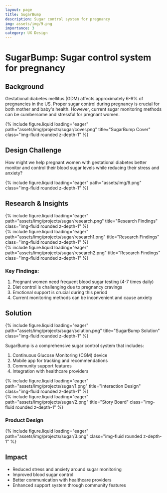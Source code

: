 ```yaml
---
layout: page
title: SugarBump
description: Sugar control system for pregnancy
img: assets/img/9.png
importance: 3
category: UX Design
---
```


# SugarBump: Sugar control system for pregnancy

## Background

Gestational diabetes mellitus (GDM) affects approximately 6-9% of pregnancies in the US. Proper sugar control during pregnancy is crucial for both mother and baby's health. However, current sugar monitoring methods can be cumbersome and stressful for pregnant women.
<div class="row">
    <div class="col-sm mt-3 mt-md-0">
        {% include figure.liquid loading="eager" path="assets/img/projects/sugar/cover.png" title="SugarBump Cover" class="img-fluid rounded z-depth-1" %}
    </div>
</div>

## Design Challenge

How might we help pregnant women with gestational diabetes better monitor and control their blood sugar levels while reducing their stress and anxiety?

<div class="row">
    <div class="col-sm mt-3 mt-md-0">
        {% include figure.liquid loading="eager" path="assets/img/9.png" class="img-fluid rounded z-depth-1" %}
    </div>
</div>

## Research & Insights

<div class="row">
    <div class="col-sm mt-3 mt-md-0">
        {% include figure.liquid loading="eager" path="assets/img/projects/sugar/research.png" title="Research Findings" class="img-fluid rounded z-depth-1" %}
    </div>
</div>

<div class="row">
    <div class="col-sm mt-3 mt-md-0">
        {% include figure.liquid loading="eager" path="assets/img/projects/sugar/research1.png" title="Research Findings" class="img-fluid rounded z-depth-1" %}
    </div>
</div>

<div class="row">
    <div class="col-sm mt-3 mt-md-0">
        {% include figure.liquid loading="eager" path="assets/img/projects/sugar/research2.png" title="Research Findings" class="img-fluid rounded z-depth-1" %}
    </div>
</div>

### Key Findings:
1. Pregnant women need frequent blood sugar testing (4-7 times daily)
2. Diet control is challenging due to pregnancy cravings
3. Emotional support is crucial during this period
4. Current monitoring methods can be inconvenient and cause anxiety

## Solution

<div class="row">
    <div class="col-sm mt-3 mt-md-0">
        {% include figure.liquid loading="eager" path="assets/img/projects/sugar/solution.png" title="SugarBump Solution" class="img-fluid rounded z-depth-1" %}
    </div>
</div>

SugarBump is a comprehensive sugar control system that includes:
1. Continuous Glucose Monitoring (CGM) device
2. Mobile app for tracking and recommendations
3. Community support features
4. Integration with healthcare providers


<div class="row">
    <div class="col-sm mt-3 mt-md-0">
        {% include figure.liquid loading="eager" path="assets/img/projects/sugar/1.png" title="Interaction Design" class="img-fluid rounded z-depth-1" %}
    </div>
</div>

<div class="row">
    <div class="col-sm mt-3 mt-md-0">
        {% include figure.liquid loading="eager" path="assets/img/projects/sugar/2.png" title="Story Board" class="img-fluid rounded z-depth-1" %}
    </div>
</div>

### Product Design 
<div class="row">
    <div class="col-sm mt-3 mt-md-0">
        {% include figure.liquid loading="eager" path="assets/img/projects/sugar/3.png" class="img-fluid rounded z-depth-1" %}
    </div>
</div>

## Impact
- Reduced stress and anxiety around sugar monitoring
- Improved blood sugar control
- Better communication with healthcare providers
- Enhanced support system through community features
